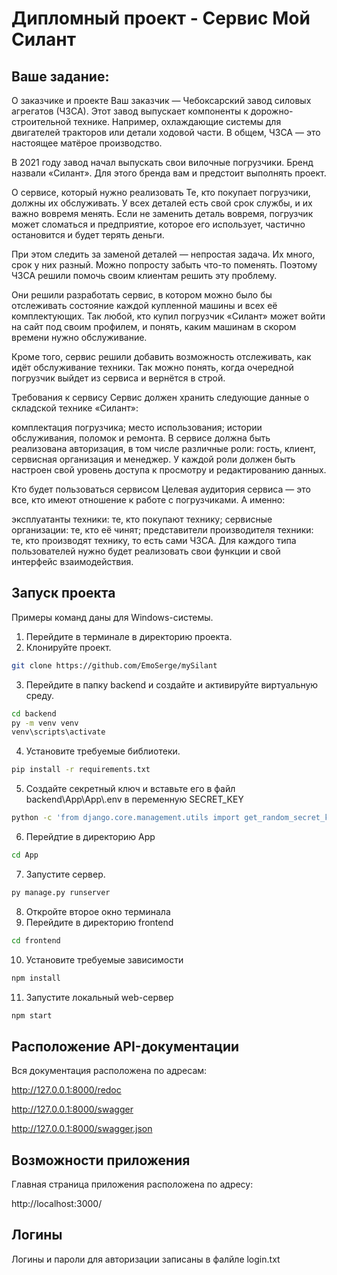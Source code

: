 <h1>Дипломный проект - Сервис Мой Силант </h1>

<h2>Ваше задание:</h2>

О заказчике и проекте
Ваш заказчик — Чебоксарский завод силовых агрегатов (ЧЗСА). Этот завод выпускает компоненты к дорожно-строительной технике. Например, охлаждающие системы для двигателей тракторов или детали ходовой части. В общем, ЧЗСА — это настоящее матёрое производство.

В 2021 году завод начал выпускать свои вилочные погрузчики. Бренд назвали «Силант». Для этого бренда вам и предстоит выполнять проект.

О сервисе, который нужно реализовать
Те, кто покупает погрузчики, должны их обслуживать. У всех деталей есть свой срок службы, и их важно вовремя менять. Если не заменить деталь вовремя, погрузчик может сломаться и предприятие, которое его использует, частично остановится и будет терять деньги.

При этом следить за заменой деталей — непростая задача. Их много, срок у них разный. Можно попросту забыть что-то поменять. Поэтому ЧЗСА решили помочь своим клиентам решить эту проблему.

Они решили разработать сервис, в котором можно было бы отслеживать состояние каждой купленной машины и всех её комплектующих. Так любой, кто купил погрузчик «Силант» может войти на сайт под своим профилем, и понять, каким машинам в скором времени нужно обслуживание.

Кроме того, сервис решили добавить возможность отслеживать, как идёт обслуживание техники. Так можно понять, когда очередной погрузчик выйдет из сервиса и вернётся в строй.

Требования к сервису
Сервис должен хранить следующие данные о складской технике «Силант»:

комплектация погрузчика;
место использования;
истории обслуживания, поломок и ремонта.
В сервисе должна быть реализована авторизация, в том числе различные роли: гость, клиент, сервисная организация и менеджер. У каждой роли должен быть настроен свой уровень доступа к просмотру и редактированию данных.

Кто будет пользоваться сервисом
Целевая аудитория сервиса — это все, кто имеют отношение к работе с погрузчиками. А именно:

эксплуатанты техники: те, кто покупают технику;
сервисные организации: те, кто её чинят;
представители производителя техники: те, кто производят технику, то есть сами ЧЗСА.
Для каждого типа пользователей нужно будет реализовать свои функции и свой интерфейс взаимодействия.


<h2>Запуск проекта</h2>

Примеры команд даны для Windows-системы.

1. Перейдите в терминале в директорию проекта. 
2. Клонируйте проект.
```bash
git clone https://github.com/EmoSerge/mySilant
```
3. Перейдите в папку backend и создайте и активируйте виртуальную среду.
```bash
cd backend
py -m venv venv
venv\scripts\activate
```
4. Установите требуемые библиотеки.
```bash
pip install -r requirements.txt
```
5. Создайте секретный ключ и вставьте его в файл backend\App\App\\.env в переменную SECRET_KEY
```bash
python -c 'from django.core.management.utils import get_random_secret_key; print(get_random_secret_key())'
```
6. Перейдтие в директорию App
```bash
cd App
```
7. Запустите сервер.
```bash
py manage.py runserver
```
8. Откройте второе окно терминала
9. Перейдите в директорию frontend
```bash
cd frontend
```
10. Установите требуемые зависимости
```bash
npm install
```
11. Запустите локальный web-сервер
```bash
npm start
```

<h2>Расположение API-документации</h2>

Вся документация расположена по адресам:

http://127.0.0.1:8000/redoc

http://127.0.0.1:8000/swagger

http://127.0.0.1:8000/swagger.json

<h2>Возможности приложения</h2>

Главная страница приложения расположена по адресу:

http://localhost:3000/

<h2>Логины</h2>

Логины и пароли для авторизации записаны в фалйле login.txt